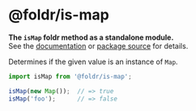 # @foldr/is-map

**The `isMap` foldr method as a standalone module.**    
See the [documentation](http://foldr.com/0.0.0/is-map) or [package source](https:/github.com/CloudVessel/foldr/blob/master/packages/categories/is-map/src/index.js) for details.

Determines if the given value is an instance of `Map`.

```js
import isMap from '@foldr/is-map';

isMap(new Map());  // => true
isMap('foo');      // => false
```

